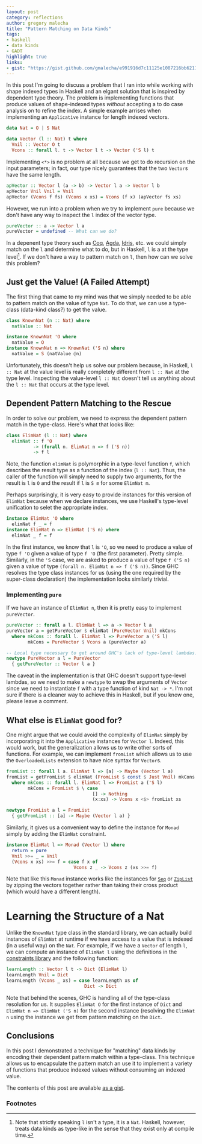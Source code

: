 ```yaml
---
layout: post
category: reflections
author: gregory malecha
title: "Pattern Matching on Data Kinds"
tags:
- haskell
- data kinds
- GADT
highlight: true
links:
- gist: "https://gist.github.com/gmalecha/e991916d7c11125e1087216bb621138f"
---
```


In this post I'm going to discuss a problem that I ran into while working with shape indexed types in Haskell and an elgant solution that is inspired by dependent type theory.
The problem is implementing functions that produce values of shape-indexed types *without* accepting a to do case analysis on to refine the index.
A simple example arrises when implementing an `Applicative` instance for length indexed vectors.

```haskell
data Nat = O | S Nat

data Vector (l :: Nat) t where
  Vnil :: Vector O t
  Vcons :: forall l. t -> Vector l t -> Vector ('S l) t
```

Implementing `<*>` is no problem at all because we get to do recursion on the input parameters; in fact, our type nicely guarantees that the two `Vector`s have the same length.

```haskell
apVector :: Vector l (a -> b) -> Vector l a -> Vector l b
apVector Vnil Vnil = Vnil
apVector (Vcons f fs) (Vcons x xs) = Vcons (f x) (apVector fs xs)
```

However, we run into a problem when we try to implement `pure` because we don't have any way to inspect the `l` index of the vector type.

```haskell
pureVector :: a -> Vector l a
pureVector = undefined -- What can we do?
```

In a depenent type theory such as [Coq](https://coq.inria.fr/), [Agda](http://wiki.portal.chalmers.se/agda/pmwiki.php), [Idris](https://www.idris-lang.org/), etc. we could simply match on the `l` and determine what to do, but in Haskell, `l` is a at the type level[^fn-not-a-type].
If we don't have a way to pattern match on `l`, then how can we solve this problem?

## Just get the Value! (A Failed Attempt)

The first thing that came to my mind was that we simply needed to be able to pattern match on the value of type `Nat`.
To do that, we can use a type-class (data-kind class?) to get the value.

```haskell
class KnownNat (n :: Nat) where
  natValue :: Nat

instance KnownNat 'O where
  natValue = O
instance KnownNat n => KnownNat ('S n) where
  natValue = S (natValue @n)
```

Unfortunately, this doesn't help us solve our problem because, in Haskell, `l :: Nat` at the value level is really completely different from `l :: Nat` at the type level.
Inspecting the value-level `l :: Nat` doesn't tell us anything about the `l :: Nat` that occurs at the type level.

## Dependent Pattern Matching to the Rescue

In order to solve our problem, we need to express the dependent pattern match in the type-class.
Here's what that looks like:

```haskell
class ElimNat (l :: Nat) where
  elimNat :: f 'O
          -> (forall n. ElimNat n => f ('S n))
          -> f l
```

Note, the function `elimNat` is polymorphic in a type-level function `f`, which describes the result type as a function of the index (`l :: Nat`).
Thus, the caller of the function will simply need to supply two arguments, for the result is `l` is `O` and the result if `l` is `S m` for some `ElimNat m`.

Perhaps surprisingly, it is very easy to provide instances for this version of `ElimNat` because when we declare instances, we use Haskell's type-level unification to selet the appropriate index. 

```haskell
instance ElimNat 'O where
  elimNat f _ = f
instance ElimNat n => ElimNat ('S n) where
  elimNat _ f = f
```

In the first instance, we know that `l` is `'O`, so we need to produce a value of type `f 'O` given a value of type `f 'O` (the first parameter).
Pretty simple.
Similarly, in the `'S` case, we are asked to produce a value of type `f ('S n)` given a value of type `(forall n. ElimNat n => f ('S n))`.
Since GHC resolves the type class instances for us (using the one required by the super-class declaration) the implementation looks similarly trivial.

### Implementing `pure`

If we have an instance of `ElimNat n`, then it is pretty easy to implement `pureVector`.

```haskell
pureVector :: forall a l. ElimNat l => a -> Vector l a
pureVector a = getPureVector $ elimNat (PureVector Vnil) mkCons
  where mkCons :: forall l. ElimNat l => PureVector a ('S l)
        mkCons = PureVector $ Vcons a (pureVector a)

-- Local type necessary to get around GHC's lack of type-level lambdas.
newtype PureVector a l = PureVector
  { getPureVector :: Vector l a }
```

The caveat in the implementation is that GHC doesn't support type-level lambdas, so we need to make a `newtype` to swap the arguments of `Vector` since we need to instantiate `f` with a type function of kind `Nat -> *`.
I'm not sure if there is a cleaner way to achieve this in Haskell, but if you know one, please leave a comment.

## What else is `ElimNat` good for?

One might argue that we could avoid the complexity of `ElimNat` simply by incorporating it into the `Applicative` instances for `Vector l`.
Indeed, this would work, but the generalization allows us to write other sorts of functions.
For example, we can implement `fromList` which allows us to use the `OverloadedLists` extension to have nice syntax for `Vector`s.

```haskell
fromList :: forall l a. ElimNat l => [a] -> Maybe (Vector l a)
fromList = getFromList $ elimNat (FromList $ const $ Just Vnil) mkCons
  where mkCons :: forall l. ElimNat l => FromList a ('S l)
        mkCons = FromList $ \ case
                                [] -> Nothing
                                (x:xs) -> Vcons x <$> fromList xs

newtype FromList a l = FromList
  { getFromList :: [a] -> Maybe (Vector l a) }
```

Similarly, it gives us a convenient way to define the instance for `Monad` simply by adding the `ElimNat` constraint.

```haskell
instance ElimNat l => Monad (Vector l) where
  return = pure
  Vnil >>= _ = Vnil
  (Vcons x xs) >>= f = case f x of
                         Vcons z _ -> Vcons z (xs >>= f)
```

Note that like this `Monad` instance works like the instances for [`Seq`](https://hackage.haskell.org/package/containers-0.5.10.2/docs/Data-Sequence.html) or [`ZipList`](http://hackage.haskell.org/package/base-4.9.1.0/docs/Control-Applicative.html#v:ZipList) by zipping the vectors together rather than taking their cross product (which would have a different length).

# Learning the Structure of a Nat

Unlike the `KnownNat` type class in the standard library, we can actually build instances of `ElimNat` at runtime if we have access to a value that is indexed (in a useful way) on the `Nat`.
For example, if we have a `Vector` of length `l`, we can compute an instance of `ElimNat l` using the definitions in the [constraints library](https://hackage.haskell.org/package/constraints) and the following function:

```haskell
learnLength :: Vector l t -> Dict (ElimNat l)
learnLength Vnil = Dict
learnLength (Vcons _ xs) = case learnLength xs of
                             Dict -> Dict
```

Note that behind the scenes, GHC is handling all of the type-class resolution for us.
It supplies `ElimNat O` for the first instance of `Dict` and `ElimNat n => ElimNat ('S n)` for the second instance (resolving the `ElimNat n` using the instance we get from pattern matching on the `Dict`.

## Conclusions

In this post I demonstrated a technique for "matching" data kinds by encoding their dependent pattern match within a type-class.
This technique allows us to encapsulate the pattern match an use it to implement a variety of functions that produce indexed values without consuming an indexed value.

The contents of this post are available [as a gist](https://gist.github.com/gmalecha/e991916d7c11125e1087216bb621138f).

### Footnotes ###

[^fn-not-a-type]: Note that strictly speaking `l` isn't a type, it is a `Nat`. Haskell, however, treats data kinds as type-like in the sense that they exist only at compile time.

[^fn-strength-of-pattern-match]: Haskell's pattern matching supports Coq-style `in` clauses (through GADTs) but not `as` clauses which makes sense because, in Haskell, `l :: Nat` at the value level is different than `l :: Nat` at the type level.
